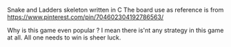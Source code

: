 Snake and Ladders skeleton written in C
The board use as reference is from https://www.pinterest.com/pin/704602304192786563/

Why is this game even popular ? 
I mean there is'nt any strategy in this game at all. All one needs to win is sheer luck.

